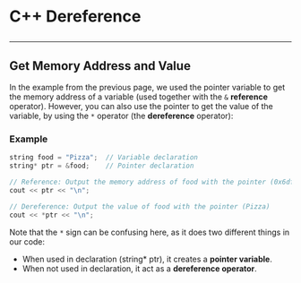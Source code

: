 # C++ Dereference <hr>

## Get Memory Address and Value
In the example from the previous page, we used the pointer variable to get the memory address of a variable (used together with the `&` **reference** operator). However, you can also use the pointer to get the value of the variable, by using the `*` operator (the **dereference** operator):

### Example
```c++
string food = "Pizza";  // Variable declaration
string* ptr = &food;    // Pointer declaration

// Reference: Output the memory address of food with the pointer (0x6dfed4)
cout << ptr << "\n";

// Dereference: Output the value of food with the pointer (Pizza)
cout << *ptr << "\n";
```
Note that the `*` sign can be confusing here, as it does two different things in our code:

* When used in declaration (string* ptr), it creates a **pointer variable**.
* When not used in declaration, it act as a **dereference operator**.